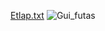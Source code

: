
[Etlap.txt](https://github.com/Venc03/etlap_leadas/files/14358907/Etlap.txt)
![Gui_futas](https://github.com/Venc03/etlap_leadas/assets/63917996/fae9718a-4922-489d-b46d-d42ec265c034)
